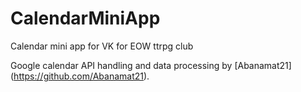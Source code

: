 # CalendarMiniApp
 Calendar mini app for VK for EOW ttrpg club

Google calendar API handling and data processing by [Abanamat21] (https://github.com/Abanamat21).